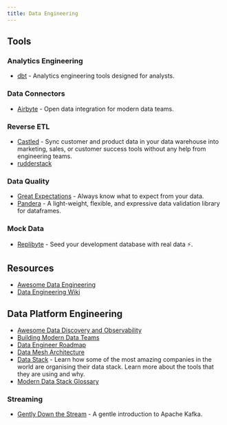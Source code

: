 ```yaml
---
title: Data Engineering
---
```


## Tools

### Analytics Engineering

- [dbt](https://www.getdbt.com) - Analytics engineering tools designed for analysts.

### Data Connectors

- [Airbyte](https://airbyte.io) - Open data integration for modern data teams.

### Reverse ETL

- [Castled](https://www.castled.io/) - Sync customer and product data in your data warehouse into marketing, sales, or customer success tools without any help from engineering teams.
- [rudderstack](https://www.rudderstack.com/)

### Data Quality

- [Great Expectations](https://github.com/great-expectations/great_expectations) - Always know what to expect from your data.
- [Pandera](https://github.com/pandera-dev/pandera) - A light-weight, flexible, and expressive data validation library for dataframes.

### Mock Data

- [Replibyte](https://github.com/Qovery/Replibyte) - Seed your development database with real data ⚡️.

## Resources

- [Awesome Data Engineering](https://awesomedataengineering.com)
- [Data Engineering Wiki](https://dataengineering.wiki)

## Data Platform Engineering

- [Awesome Data Discovery and Observability](https://github.com/opendatadiscovery/awesome-data-catalogs)
- [Building Modern Data Teams](https://amplifypartners.com/moderndatateamshub/)
- [Data Engineer Roadmap](https://github.com/datastacktv/data-engineer-roadmap)
- [Data Mesh Architecture](https://www.datamesh-architecture.com/)
- [Data Stack](https://www.moderndatastack.xyz/stacks) - Learn how some of the most amazing companies in the world are organising their data stack. Learn more about the tools that they are using and why.
- [Modern Data Stack Glossary](https://www.secoda.co/glossary)

### Streaming

- [Gently Down the Stream](https://www.gentlydownthe.stream/) - A gentle introduction to Apache Kafka.

